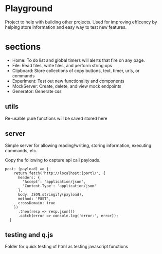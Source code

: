 # Playground
Project to help with building other projects. Used for improving efficency by helping store information
and easy way to test new features. 

# sections
- Home: To do list and global timers will alerts that fire on any page. 
- File: Read files, write files, and perform string ops
- Clipboard: Store collections of copy buttons, text, timer, urls, or commands
- Experiment: Test out new functionality and components
- MockServer: Create, delete, and view mock endpoints
- Generator: Generate css

## utils
Re-usable pure functions will be saved stored here

## server
Simple server for allowing reading/writing, storing information, executing commands, etc. 

Copy the following to capture api call payloads.
```
post: (payload) => {
    return fetch('http://localhost:{port}/', {
      headers: {
        'Accept': 'application/json',
        'Content-Type': 'application/json'
      },
      body: JSON.stringify(payload),
      method: 'POST',
      crossDomain: true
    })
      .then(resp => resp.json())
      .catch(error => console.log('error:', error));
  }
```

## testing and q.js
Folder for quick testing of html as testing javascript functions